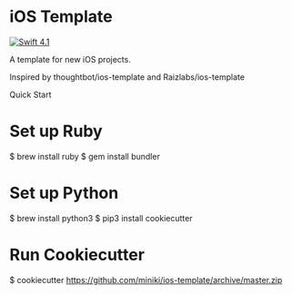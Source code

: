 # iOS Template

[![Swift 4.1](https://img.shields.io/badge/Swift-4.1-orange.svg?style=flat)](https://swift.org)

A template for new iOS projects.

Inspired by thoughtbot/ios-template and Raizlabs/ios-template

Quick Start
# Set up Ruby
$ brew install ruby
$ gem install bundler
# Set up Python
$ brew install python3
$ pip3 install cookiecutter
# Run Cookiecutter
$ cookiecutter https://github.com/miniki/ios-template/archive/master.zip
